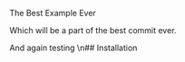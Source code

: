 The Best Example Ever

Which will be a part of the best commit ever.

And again testing
\n## Installation

